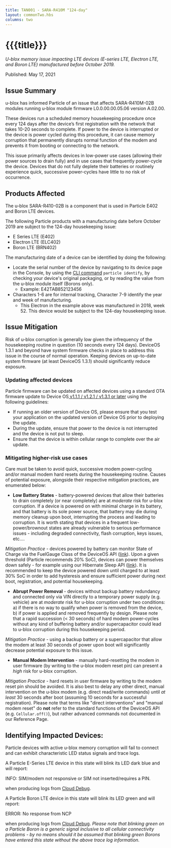 ```yaml
---
title: TAN001 - SARA-R410M "124-day"
layout: commonTwo.hbs
columns: two
---
```


# {{{title}}}
 _U-blox memory issue impacting LTE devices (E-series LTE, Electron LTE, and Boron LTE) manufactured before October 2019._

Published: May 17, 2021

## Issue Summary

u-blox has informed Particle of an issue that affects SARA-R410M-02B modules running u-blox module firmware L0.0.00.00.05.06 version A.02.00.

These devices run a scheduled memory housekeeping procedure once every 124 days after the device’s first registration with the network that takes 10-20 seconds to complete. If power to the device is interrupted or the device is power cycled during this procedure, it can cause memory corruption that permanently disrupts normal function of the modem and prevents it from booting or connecting to the network.

This issue primarily affects devices in low-power use cases (allowing their power sources to drain fully) and in use cases that frequently power-cycle the device. Devices that do not fully deplete their batteries or routinely experience quick, successive power-cycles have little to no risk of occurrence. 

## Products Affected

The u-blox SARA-R410-02B is a component that is used in Particle E402 and Boron LTE devices. 

The following Particle products with a manufacturing date before October 2019 are subject to the 124-day housekeeping issue:

* E Series LTE (E402)
* Electron LTE (ELC402)
* Boron LTE (BRN402)

The manufacturing date of a device can be identified by doing the following:

* Locate the serial number of the device by navigating to its device page in the Console, by using the [CLI command](https://docs.particle.io/tutorials/developer-tools/cli/) `particle identify`, by checking your device's original packaging, or by reading the value from the u-blox module itself (Borons only).
   * Example: E42TAB852123456
* Characters 1-6 are for internal tracking, Character 7-9 identify the year and week of manufacturing.
   * This Electron in the example above was manufactured in 2018, week 52\. This device would be subject to the 124-day housekeeping issue.

## Issue Mitigation

Risk of u-blox corruption is generally low given the infrequency of the housekeeping routine in question (10 seconds every 124 days). DeviceOS 1.3.1 and beyond have system firmware checks in place to address this issue in the course of normal operation. Keeping devices on up-to-date system firmware (at least DeviceOS 1.3.1) should significantly reduce exposure.

### Updating affected devices

Particle firmware can be updated on affected devices using a standard OTA firmware update to Device OS[ v1.1.1 / v1.2.1 / v1.3.1 or later](https://github.com/particle-iot/device-os/pull/1824) using the following guidelines:

* If running an older version of Device OS, please ensure that you test your application on the updated version of Device OS prior to deploying the update.
* During the update, ensure that power to the device is not interrupted and the device is not put to sleep.
* Ensure that the device is within cellular range to complete over the air update.

### Mitigating higher-risk use cases

Care must be taken to avoid quick, successive modem power-cycling and/or manual modem hard resets during the housekeeping routine. Causes of potential exposure, alongside their respective mitigation practices, are enumerated below:

* **Low Battery States** \- battery-powered devices that allow their batteries to drain completely (or near completely) are at _moderate_ risk for u-blox corruption. If a device is powered on with minimal charge in its battery, and that battery is its sole power source, that battery may die during memory cleanup upon boot, interrupting the process and leading to corruption. It is worth stating that devices in a frequent low-power/brownout states are already vulnerable to serious performance issues - including degraded connectivity, flash corruption, keys issues, etc....  
    
_Mitigation Practice_ \- devices powered by battery can monitor State of Charge via the FuelGauge Class of the DeviceOS API ([link](https://docs.particle.io/reference/device-os/firmware/boron/#fuelgauge)). Upon a given threshold (Particle recommends 20% SoC), devices can power themselves down safely - for example using our Hibernate Sleep API ([link](https://docs.particle.io/reference/device-os/firmware/boron/#sleep-sleep-)). It is recommended to keep the device powered down until charged to at least 30% SoC in order to add hysteresis and ensure sufficient power during next boot, registration, and potential housekeeping.
* **Abrupt Power Removal** \- devices without backup battery redundancy and connected only via VIN directly to a temporary power supply (e.g. vehicle) are at _moderate_ risk for u-blox corruption under two conditions: a) if there is no way to qualify when power is removed from the device, b) if power is applied and removed frequently by design. Please note that a rapid succession (< 30 seconds) of hard modem power-cycles without any kind of buffering battery and/or supercapacitor could lead to u-blox corruption during this housekeeping period.  
    
_Mitigation Practice_ \- using a backup battery or a supercapacitor that allow the modem at least 30 seconds of power upon boot will significantly decrease potential exposure to this issue.
* **Manual Modem Intervention** \- manually hard-resetting the modem in user firmware (by writing to the u-blox modem reset pin) can present a _high_ risk for u-blox corruption.  
    
_Mitigation Practice_ \- hard resets in user firmware by writing to the modem reset pin should be avoided. It is also best to delay any other direct, manual intervention on the u-blox modem (e.g. direct read/write commands) until _at least_ 30 seconds after boot (assuming 10 seconds for a successful registration). Please note that terms like "direct interventions" and "manual modem reset" do **not** refer to the standard functions of the DeviceOS API (e.g. `Cellular.off()`), but rather advanced commands not documented in our Reference Page.

## Identifying Impacted Devices:

Particle devices with active u-blox memory corruption will fail to connect and can exhibit characteristic LED status signals and trace logs.

A Particle E-Series LTE device in this state will blink its LED dark blue and will report:

INFO: SIM/modem not responsive or SIM not inserted/requires a PIN.

when producing logs from [Cloud Debug](https://github.com/particle-iot/cloud-debug).

A Particle Boron LTE device in this state will blink its LED green and will report:

ERROR: No response from NCP

when producing logs from [Cloud Debug](https://github.com/particle-iot/cloud-debug). _Please note that blinking green on a Particle Boron is a generic signal inclusive to all cellular connectivity problems - by no means should it be assumed that blinking green Borons have entered this state without the above trace log information._ 
